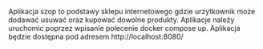 Aplikacja szop to podstawy sklepu internetowego gdzie urzytkownik może dodawać usuwać oraz kupować dowolne produkty.
Aplikacje należy uruchomic poprzez wpisanie polecenie docker compose up.
Aplikacja będzie dostępna pod adresem http://localhost:8080/
